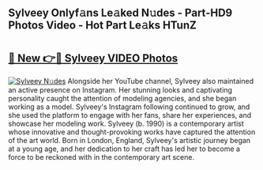 ## Sylveey Onlyf𝚊ns Le𝚊ked N𝚞des - Part-HD9 Photos Video - Hot Part Le𝚊ks HTunZ

# <h2><a href="http://ac40938.deff.icu/?id=Sylveey">🔗 New 👉🔴 Sylveey VIDEO Photos</a></h2>

[![Sylveey N𝚞des](https://i.imgur.com/rIISA9y.gif)](http://ac40938.deff.icu/?id=Sylveey)
Alongside her YouTube channel, Sylveey also maintained an active presence on Instagram. Her stunning looks and captivating personality caught the attention of modeling agencies, and she began working as a model. Sylveey's Instagram following continued to grow, and she used the platform to engage with her fans, share her experiences, and showcase her modeling work. Sylveey (b. 1990) is a contemporary artist whose innovative and thought-provoking works have captured the attention of the art world. Born in London, England, Sylveey's artistic journey began at a young age, and her dedication to her craft has led her to become a force to be reckoned with in the contemporary art scene.
